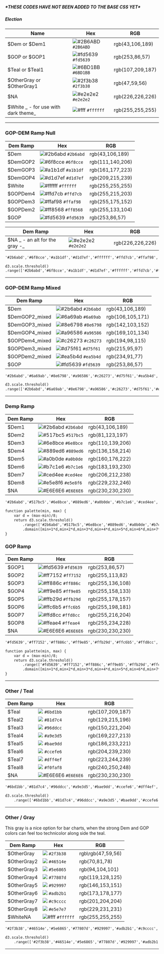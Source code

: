 ##### \*THESE CODES HAVE NOT BEEN ADDED TO THE BASE CSS YET\*

##### Election

| Name | Hex | RGB |
| --- | --- | --- |
| $Dem or $Dem1 | ![\#2B6ABD](https://placehold.it/15/2B6ABD/000000?text=+) `#2B6ABD` | rgb\(43,106,189\) |
| $GOP or $GOP1 | ![\#fd5639](https://placehold.it/15/fd5639/000000?text=+) `#fd5639` | rgb\(253,86,57\) |
| $Teal or $Teal1 | ![\#6BD1BB](https://placehold.it/15/6BD1BB/000000?text=+) `#6BD1BB` | rgb\(107,209,187\) |
| $OtherGray or $OtherGray1 | ![\#2f3b38](https://placehold.it/15/2f3b38/000000?text=+) `#2f3b38` | rgb\(47,59,56\) |
| $NA | ![\#e2e2e2](https://placehold.it/15/e2e2e2/000000?text=+) `#e2e2e2` | rgb\(226,226,226\) |
| $White _ - for use with dark theme_ | ![\#fff](https://placehold.it/15/ffffff/000000?text=+) `#ffffff` | rgb\(255,255,255\) |

---

### GOP-DEM Ramp Null

| Dem Ramp | Hex | RGB |
| --- | --- | --- |
| $Dem | ![\#2b6abd](https://placehold.it/15/2b6abd/000000?text=+) `#2b6abd` | rgb\(43,106,189\) |
| $DemGOP2 | ![\#6f8cce](https://placehold.it/15/6f8cce/000000?text=+) `#6f8cce` | rgb\(111,140,206\) |
| $DemGOP3 | ![\#a1b1df](https://placehold.it/15/a1b1df/000000?text=+) `#a1b1df` | rgb\(161,177,223\) |
| $DemGOP4 | ![\#d1d7ef](https://placehold.it/15/d1d7ef/000000?text=+) `#d1d7ef` | rgb\(209,215,239\) |
| $White | ![\#ffffff](https://placehold.it/15/ffffff/000000?text=+) `#ffffff` | rgb\(255,255,255\) |
| $GOPDem4 | ![\#ffd7cb](https://placehold.it/15/ffd7cb/000000?text=+) `#ffd7cb` | rgb\(255,215,203\) |
| $GOPDem3 | ![\#ffaf98](https://placehold.it/15/ffaf98/000000?text=+) `#ffaf98` | rgb\(255,175,152\) |
| $GOPDem2 | ![\#ff8568](https://placehold.it/15/ff8568/000000?text=+) `#ff8568` | rgb\(255,133,104\) |
| $GOP | ![\#fd5639](https://placehold.it/15/fd5639/000000?text=+) `#fd5639` | rgb\(253,86,57\) |

| Dem Ramp | Hex | RGB |
| --- | --- | --- |
| $NA _ - an alt for the gray -_ | ![\#e2e2e2](https://placehold.it/15/e2e2e2/000000?text=+) `#e2e2e2` | rgb\(226,226,226\) |

```html
'#2b6abd','#6f8cce','#a1b1df','#d1d7ef','#ffffff','#ffd7cb','#ffaf98','#ff8568','#fd5639'
```

```html
d3.scale.threshold()
.range(['#2b6abd','#6f8cce','#a1b1df','#d1d7ef','#ffffff','#ffd7cb','#ffaf98','#ff8568','#fd5639']);
```

---

### GOP-DEM Ramp Mixed

| Dem Ramp | Hex | RGB |
| --- | --- | --- |
| $Dem | ![\#2b6abd](https://placehold.it/15/2b6abd/000000?text=+) `#2b6abd` | rgb\(43,106,189\) |
| $DemGOP2\_mixed | ![\#6a69ab](https://placehold.it/15/6a69ab/000000?text=+) `#6a69ab` | rgb\(106,105,171\) |
| $DemGOP3\_mixed | ![\#8e6798](https://placehold.it/15/8e6798/000000?text=+) `#8e6798` | rgb\(142,103,152\) |
| $DemGOP4\_mixed | ![\#a96586](https://placehold.it/15/a96586/000000?text=+) `#a96586` | rgb\(169,101,134\) |
| $GOPDem4\_mixed | ![\#c26273](https://placehold.it/15/c26273/000000?text=+) `#c26273` | rgb\(194,98,115\) |
| $GOPDem3\_mixed | ![\#d75f61](https://placehold.it/15/d75f61/000000?text=+) `#d75f61` | rgb\(215,95,97\) |
| $GOPDem2\_mixed | ![\#ea5b4d](https://placehold.it/15/ea5b4d/000000?text=+) `#ea5b4d` | rgb\(234,91,77\) |
| $GOP | ![\#fd5639](https://placehold.it/15/fd5639/000000?text=+) `#fd5639` | rgb\(253,86,57\) |

```html
'#2b6abd','#6a69ab','#8e6798','#a96586','#c26273','#d75f61','#ea5b4d','#fd5639'
```

```html
d3.scale.threshold()
.range(['#2b6abd','#6a69ab','#8e6798','#a96586','#c26273','#d75f61','#ea5b4d','#fd5639']);
```

---

### Demp Ramp

| Dem Ramp | Hex | RGB |
| --- | --- | --- |
| $Dem1 | ![\#2b6abd](https://placehold.it/15/2b6abd/000000?text=+) `#2b6abd` | rgb\(43,106,189\) |
| $Dem2 | ![\#517bc5](https://placehold.it/15/517bc5/000000?text=+) `#517bc5` | rgb(81,123,197) |
| $Dem3 | ![\#6e8bce](https://placehold.it/15/6e8bce/000000?text=+) `#6e8bce` | rgb(110,139,206) |
| $Dem4 | ![\#889ed6](https://placehold.it/15/889ed6/000000?text=+) `#889ed6` | rgb(136,158,214) |
| $Dem5 | ![\#a0b0de](https://placehold.it/15/a0b0de/000000?text=+) `#a0b0de` | rgb(160,176,222) |
| $Dem6 | ![\#b7c1e6](https://placehold.it/15/b7c1e6/000000?text=+) `#b7c1e6` | rgb(183,193,230) |
| $Dem7 | ![\#ced4ee](https://placehold.it/15/ced4ee/000000?text=+) `#ced4ee` | rgb(206,212,238) |
| $Dem8 | ![\#e5e8f6](https://placehold.it/15/e5e8f6/000000?text=+) `#e5e8f6` | rgb(229,232,246) |
| $NA | ![\#E6E6E6](https://placehold.it/15/E6E6E6/000000?text=+) `#E6E6E6` | rgb\(230,230,230\) |

```html
'#2b6abd','#517bc5','#6e8bce','#889ed6','#a0b0de','#b7c1e6','#ced4ee','#e5e8f6'
```

```html
function palette(min, max) {
    var d = (max-min)/8;
    return d3.scale.threshold()
        .range(['#2b6abd','#517bc5','#6e8bce','#889ed6','#a0b0de','#b7c1e6','#ced4ee','#e5e8f6'])
        .domain([min+1*d,min+2*d,min+3*d,min+4*d,min+5*d,min+6*d,min+7*d,min+8*d]);
}
```

### GOP Ramp

| Dem Ramp | Hex | RGB |
| --- | --- | --- |
| $GOP1 | ![\#fd5639](https://placehold.it/15/fd5639/000000?text=+) `#fd5639` | rgb\(253,86,57\) |
| $GOP2 | ![\#ff7152](https://placehold.it/15/ff7152/000000?text=+) `#ff7152` | rgb(255,113,82) |
| $GOP3 | ![\#ff886c](https://placehold.it/15/ff886c/000000?text=+) `#ff886c` | rgb(255,136,108) |
| $GOP4 | ![\#ff9e85](https://placehold.it/15/ff9e85/000000?text=+) `#ff9e85` | rgb(255,158,133) |
| $GOP5 | ![\#ffb29d](https://placehold.it/15/ffb29d/000000?text=+) `#ffb29d` | rgb(255,178,157) |
| $GOP6 | ![\#ffc6b5](https://placehold.it/15/ffc6b5/000000?text=+) `#ffc6b5` | rgb(255,198,181) |
| $GOP7 | ![\#ffd8cc](https://placehold.it/15/ffd8cc/000000?text=+) `#ffd8cc` | rgb(255,216,204) |
| $GOP8 | ![\#ffeae4](https://placehold.it/15/ffeae4/000000?text=+) `#ffeae4` | rgb(255,234,228) |
| $NA | ![\#E6E6E6](https://placehold.it/15/E6E6E6/000000?text=+) `#E6E6E6` | rgb\(230,230,230\) |

```html
'#fd5639','#ff7152','#ff886c','#ff9e85','#ffb29d','#ffc6b5','#ffd8cc','#ffeae4'

```

```html
function palette(min, max) {
    var d = (max-min)/8;
    return d3.scale.threshold()
        .range(['#fd5639','#ff7152','#ff886c','#ff9e85','#ffb29d','#ffc6b5','#ffd8cc','#ffeae4'])
        .domain([min+1*d,min+2*d,min+3*d,min+4*d,min+5*d,min+6*d,min+7*d,min+8*d]);
}
```

---

### Other / Teal

| Dem Ramp | Hex | RGB |
| --- | --- | --- |
| $Teal | ![](https://placehold.it/15/6bd1bb/000000?text=+) `#6bd1bb` | rgb\(107,209,187\) |
| $Teal2 | ![](https://placehold.it/15/81d7c4/000000?text=+) `#81d7c4` | rgb(129,215,196) |
| $Teal3 | ![](https://placehold.it/15/96ddcc/000000?text=+) `#96ddcc` | rgb(150,221,204) |
| $Teal4 | ![](https://placehold.it/15/a9e3d5/000000?text=+) `#a9e3d5` | rgb(169,227,213) |
| $Teal5 | ![](https://placehold.it/15/bae9dd/000000?text=+) `#bae9dd` | rgb(186,233,221) |
| $Teal6 | ![](https://placehold.it/15/ccefe6/000000?text=+) `#ccefe6` | rgb(204,239,230) |
| $Teal7 | ![](https://placehold.it/15/dff4ef/000000?text=+) `#dff4ef` | rgb(223,244,239) |
| $Teal8 | ![](https://placehold.it/15/f0faf8/000000?text=+) `#f0faf8` | rgb(240,250,248) |
| $NA | ![\#E6E6E6](https://placehold.it/15/E6E6E6/000000?text=+) `#E6E6E6` | rgb\(230,230,230\) |

```html
'#6bd1bb','#81d7c4','#96ddcc','#a9e3d5','#bae9dd','#ccefe6','#dff4ef','#f0faf8'

```

```html
d3.scale.threshold()
    .range(['#6bd1bb','#81d7c4','#96ddcc','#a9e3d5','#bae9dd','#ccefe6','#dff4ef','#f0faf8']);
```

---

### Other / Gray

This gray is a nice option for bar charts, when the strong Dem and GOP colors can feel too technicolor along side the teal.

| Dem Ramp | Hex | RGB |
| --- | --- | --- |
| $OtherGray | ![](https://placehold.it/15/2f3b38/000000?text=+) `#2f3b38` | rgb\rgb\(47,59,56\) |
| $OtherGray2 | ![](https://placehold.it/15/46514e/000000?text=+) `#46514e` | rgb(70,81,78) |
| $OtherGray3 | ![](https://placehold.it/15/5e6865/000000?text=+) `#5e6865` | rgb(94,104,101) |
| $OtherGray4 | ![](https://placehold.it/15/77807d/000000?text=+) `#77807d` | rgb(119,128,125) |
| $OtherGray5 | ![](https://placehold.it/15/929997/000000?text=+) `#929997` | rgb(146,153,151) |
| $OtherGray6 | ![](https://placehold.it/15/adb2b1/000000?text=+) `#adb2b1` | rgb(173,178,177) |
| $OtherGray7 | ![](https://placehold.it/15/c9cccc/000000?text=+) `#c9cccc` | rgb(201,204,204) |
| $OtherGray8 | ![](https://placehold.it/15/e5e7e7/000000?text=+) `#e5e7e7` | rgb(229,231,231) |
| $WhiteNA | ![\#fff](https://placehold.it/15/ffffff/000000?text=+) `#ffffff` | rgb\(255,255,255\) |

```html
'#2f3b38','#46514e','#5e6865','#77807d','#929997','#adb2b1','#c9cccc','#e5e7e7'

```

```html
d3.scale.threshold()
    .range(['#2f3b38','#46514e','#5e6865','#77807d','#929997','#adb2b1','#c9cccc','#e5e7e7']);

```

---



